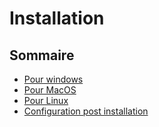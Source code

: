 # Installation

## Sommaire

- [Pour windows](./windows.md)
- [Pour MacOS](./macos.md)
- [Pour Linux](./linux.md)
- [Configuration post installation](#configuration-post-installation)

